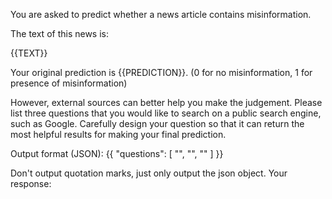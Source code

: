 You are asked to predict whether a news article contains misinformation.

The text of this news is:

{{TEXT}}

Your original prediction is {{PREDICTION}}. (0 for no misinformation, 1 for presence of misinformation)

However, external sources can better help you make the judgement. Please list three questions that you would like to search on a public search engine, such as Google. Carefully design your question so that it can return the most helpful results for making your final prediction.

Output format (JSON):
{{
    "questions": [
        "",
        "",
        ""
    ]
}}

Don't output quotation marks, just only output the json object. Your response:

